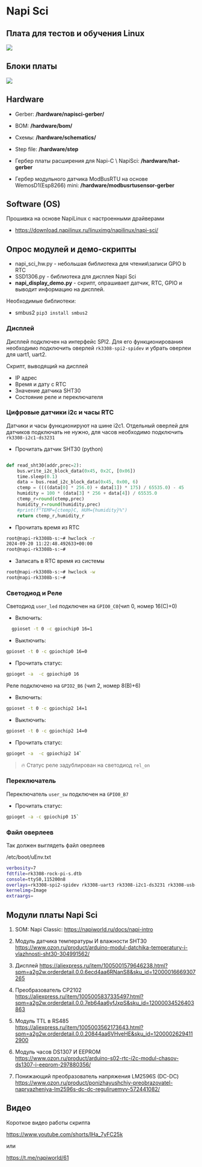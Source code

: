 # Napi Sci

## Плата для тестов и обучения Linux

![](images/napi-sci1.jpg)


## Блоки платы

![](images/napi-sci-blocks.jpg)

## Hardware

- Gerber: **/hardware/napisci-gerber/**
- BOM: **/hardware/bom/**
- Схемы: **/hardware/schematics/**
- Step file: **/hardware/step**

- Гербер платы расширения для Napi-C \ NapiSci: **/hardware/hat-gerber**
- Гербер модульного датчика ModBusRTU на основе WemosD1(Esp8266) mini: **/hardware/modbusrtusensor-gerber**

## Software (OS)

Прошивка на основе NapiLinux с настроенными драйверами 

- https://download.napilinux.ru/linuximg/napilinux/napi-sci/

## Опрос модулей и демо-скрипты

- napi_sci_hw.py - небольшая библиотека для чтения\записи GPIO b RTC
- SSD1306.py - библиотека для дисплея Napi Sci
- **napi_display_demo.py** - скрипт, опрашивает датчик, RTC, GPIO и выводит информацию на дисплей.

Необходимые библиотеки:

- smbus2  `pip3 install smbus2`


### Дисплей

Дисплей подключен на интерфейс SPI2. Для его функционирования необходимо подключить оверлей `rk3308-spi2-spidev` и убрать оверлеи для uart1, uart2.

Скрипт, выводящий на дисплей
- IP адрес
- Время и дату с RTC
- Значение датчика SHT30
- Состояние реле и переключателя 


### Цифровые датчики i2c и часы RTC 

Датчики и часы функционируют на шине i2c1. Отдельный оверлей для датчиков подключать не нужно, для часов необходимо подключить `rk3308-i2c1-ds3231`

- Прочитать датчик SHT30 (python)

```python

def read_sht30(addr,prec=2):
    bus.write_i2c_block_data(0x45, 0x2C, [0x06])
    time.sleep(0.1)
    data = bus.read_i2c_block_data(0x45, 0x00, 6)
    ctemp = ((((data[0] * 256.0) + data[1]) * 175) / 65535.0) - 45
    humidity = 100 * (data[3] * 256 + data[4]) / 65535.0
    ctemp_r=round(ctemp,prec)
    humidity_r=round(humidity,prec)
    #print(f"TEMP={ctemp}C, HUM={humidity}%")
    return ctemp_r,humidity_r

```

- Прочитать время из RTC

```bash
root@napi-rk3308b-s:~# hwclock -r
2024-09-20 11:22:48.492633+00:00
root@napi-rk3308b-s:~# 
```
- Записать в RTC время из системы 

```bash
root@napi-rk3308b-s:~# hwclock -w
root@napi-rk3308b-s:~# 

```

### Светодиод и Реле

Светодиод `user_led` подключен на `GPIO0_C0`(чип 0, номер 16(C)+0)
- Включить: 
  
```bash
  gpioset -t 0 -c gpiochip0 16=1

```

- Выключить: 
  
```bash
gpioset -t 0 -c gpiochip0 16=0
```

- Прочитать статус: 
  
```bash
gpioget -a  -c gpiochip0 16
```

Реле подключено на `GPIO2_B6` (чип 2, номер 8(B)+6)
- Включить: 

```bash
gpioset -t 0 -c gpiochip2 14=1
```

- Выключить: 
  
```bash
gpioset -t 0 -c gpiochip2 14=0
```

- Прочитать статус: 

```bash
gpioget -a  -c gpiochip2 14` 
```

>:fire: Статус реле задублирован на светодиод `rel_on`

### Переключатель

Переключатель `user_sw` подключен на `GPIO0_B7`
- Прочитать статус: 
  
```bash
gpioget -a -c gpiochip0 15`
```
 
### Файл оверлеев

Так должен выглядеть файл оверлеев

/etc/boot/uEnv.txt

```bash
verbosity=7
fdtfile=rk3308-rock-pi-s.dtb
console=ttyS0,115200n8
overlays=rk3308-spi2-spidev rk3308-uart3 rk3308-i2c1-ds3231 rk3308-usb-pcie-modem rk3308-usb20-host
kernelimg=Image
extraargs=

```

## Модули платы Napi Sci

1. SOM: Napi Classic: https://napiworld.ru/docs/napi-intro

2. Модуль датчика температуры И влажности SHT30 https://www.ozon.ru/product/arduino-modul-datchika-temperatury-i-vlazhnosti-sht30-304991562/

3. Дисплей https://aliexpress.ru/item/1005001579646238.html?spm=a2g2w.orderdetail.0.0.6ecd4aa6RNanS8&sku_id=12000016669307265

4. Преобразователь CP2102 https://aliexpress.ru/item/1005005837335497.html?spm=a2g2w.orderdetail.0.0.7eb64aa6yfJxpS&sku_id=12000034526403863

5. Модуль TTL в RS485 https://aliexpress.ru/item/1005003562173643.html?spm=a2g2w.orderdetail.0.0.20844aa6VHveHE&sku_id=12000026294112900

6. Модуль часов DS1307 И EEPROM https://www.ozon.ru/product/arduino-s02-rtc-i2c-modul-chasov-ds1307-i-eeprom-297880356/

7. Понижающий преобразователь напряжения LM2596S (DC-DC) https://www.ozon.ru/product/ponizhayushchiy-preobrazovatel-napryazheniya-lm2596s-dc-dc-reguliruemyy-572441082/

## Видео

Короткое видео работы скрипта

https://www.youtube.com/shorts/lHa_7yFC25k

или

https://t.me/napiworld/61


